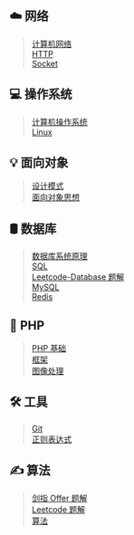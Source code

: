 ## ☁️ 网络

> [计算机网络](mark/计算机网络.md) </br>
> [HTTP](mark/HTTP.md) </br>
> [Socket](mark/Socket.md)

## 💻 操作系统

> [计算机操作系统](mark/计算机操作系统.md) </br>
> [Linux](mark/Linux.md)


## 💡 面向对象

> [设计模式](mark/设计模式.md) </br>
> [面向对象思想](mark/面向对象思想.md)

## 🛢️ 数据库

> [数据库系统原理](mark/数据库系统原理.md) </br>
> [SQL](mark/SQL.md) </br>
> [Leetcode-Database 题解](mark/Leetcode-Database%20题解.md) </br>
> [MySQL](mark/MySQL.md) </br>
> [Redis](mark/Redis.md)

## 🐘 PHP

> [PHP 基础](mark/PHP%20基础.md) </br>
> [框架](mark/框架.md) </br>
> [图像处理](mark/图像处理.md) </br>


## 🛠️ 工具

> [Git](mark/Git.md) </br>
> [正则表达式](mark/正则表达式.md) </br>


##  ✍️ 算法

> [剑指 Offer 题解](mark/剑指%20offer%20题解.md) </br>
> [Leetcode 题解](mark/Leetcode%20题解) </br>
> [算法](mark/算法.md)
